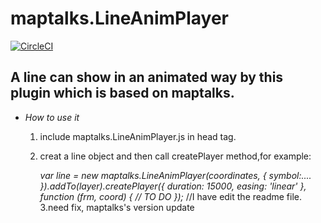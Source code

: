 # maptalks.LineAnimPlayer

[![CircleCI](https://circleci.com/gh/maptalks/maptalks.LineAnimPlayer.svg?style=shield)](https://circleci.com/gh/MapTalks/maptalks.LineAnimPlayer)

## A line can show in an animated way by this plugin which is based on maptalks.
* *How to use it*
   1. include maptalks.LineAnimPlayer.js in head tag.
   2. creat a line object and then call createPlayer method,for example:

       *var line = new maptalks.LineAnimPlayer(coordinates, {*
       *symbol:....*
       *}).addTo(layer).createPlayer({*
            *duration: 15000,*
             *easing: 'linear'*
         *}, function (frm, coord) {*
             *// TO DO*
         *});*
         //I have edit the readme file.
    3.need fix, maptalks's version update
